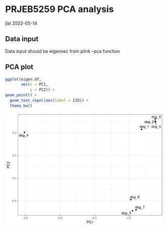 PRJEB5259 PCA analysis
================
jlai
2022-05-14

## Data input

Data input should be eigenvec from plink –pca function

## PCA plot

``` r
ggplot(eigen.df,
       aes(x = PC1,
           y = PC2)) +
geom_point() +
  geom_text_repel(aes(label = IID)) +
  theme_bw()
```

![](PRJEB5259_220514_files/figure-gfm/pca%20plot-1.png)<!-- -->
